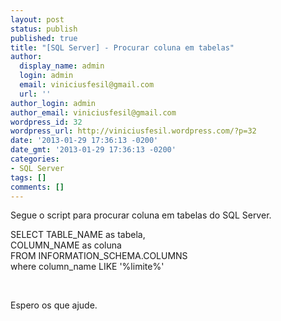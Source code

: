 ```yaml
---
layout: post
status: publish
published: true
title: "[SQL Server] - Procurar coluna em tabelas"
author:
  display_name: admin
  login: admin
  email: viniciusfesil@gmail.com
  url: ''
author_login: admin
author_email: viniciusfesil@gmail.com
wordpress_id: 32
wordpress_url: http://viniciusfesil.wordpress.com/?p=32
date: '2013-01-29 17:36:13 -0200'
date_gmt: '2013-01-29 17:36:13 -0200'
categories:
- SQL Server
tags: []
comments: []
---
```

<p>Segue o script para procurar coluna em tabelas do SQL Server.</p>
<p>SELECT TABLE_NAME as tabela,<br />
COLUMN_NAME as coluna<br />
FROM INFORMATION_SCHEMA.COLUMNS<br />
where column_name LIKE '%limite%'</p>
<p>&nbsp;</p>
<p>Espero os que ajude.</p>
